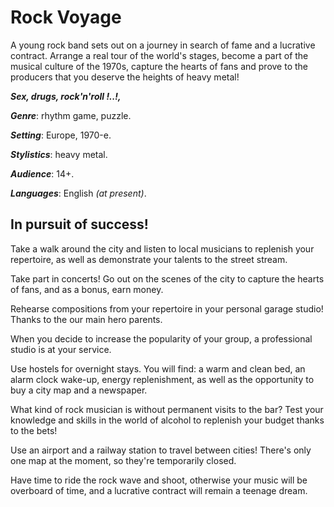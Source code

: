 # Rock Voyage

A young rock band sets out on a journey in search of fame and a lucrative contract. Arrange a real tour of the world's stages, become a part of the musical culture of the 1970s, capture the hearts of fans and prove to the producers that you deserve the heights of heavy metal!

***Sex, drugs, rock'n'roll !..!,***

**_Genre_**: rhythm game, puzzle.

**_Setting_**: Europe, 1970-е.

**_Stylistics_**: heavy metal.

**_Audience_**: 14+.

**_Languages_**: English *(at present)*.



## In pursuit of success!

Take a walk around the city and listen to local musicians to replenish your repertoire, as well as demonstrate your talents to the street stream.

Take part in concerts! Go out on the scenes of the city to capture the hearts of fans, and as a bonus, earn money.

Rehearse compositions from your repertoire in your personal garage studio! Thanks to the our main hero parents.

When you decide to increase the popularity of your group, a professional studio is at your service.

Use hostels for overnight stays. You will find: a warm and clean bed, an alarm clock wake-up, energy replenishment, as well as the opportunity to buy a city map and a newspaper.

What kind of rock musician is without permanent visits to the bar? Test your knowledge and skills in the world of alcohol to replenish your budget thanks to the bets!

Use an airport and a railway station to travel between cities! There's only one map at the moment, so they're temporarily closed.

Have time to ride the rock wave and shoot, otherwise your music will be overboard of time, and a lucrative contract will remain a teenage dream.

